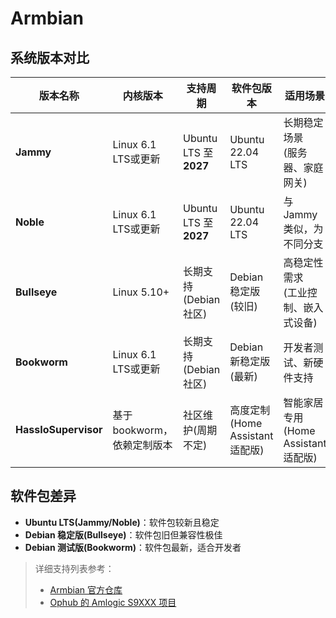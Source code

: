# Armbian
## 系统版本对比

| 版本名称         | 内核版本               | 支持周期               | 软件包版本               | 适用场景                                 |
|------------------|------------------------|------------------------|--------------------------|------------------------------------------|
| **Jammy**        | Linux 6.1 LTS或更新  | Ubuntu LTS 至 **2027** | Ubuntu 22.04 LTS       | 长期稳定场景<br>(服务器、家庭网关)            |
| **Noble**        | Linux 6.1 LTS或更新  | Ubuntu LTS 至 **2027** | Ubuntu 22.04 LTS        |  与 Jammy 类似，为不同分支       |
| **Bullseye**     | Linux 5.10+ | 长期支持<br>(Debian社区)  | Debian<br>稳定版(较旧)    | 高稳定性需求<br>(工业控制、嵌入式设备)     |
| **Bookworm**     | Linux 6.1 LTS或更新   | 长期支持<br>(Debian社区)  | Debian<br>新稳定版(最新)  | 开发者测试、新硬件支持                   |
| **HassIoSupervisor** | 基于bookworm，依赖定制版本       | 社区维护(周期不定)   | 高度定制<br>(Home Assistant 适配版) | 智能家居专用<br>(Home Assistant 适配版)    |

## 软件包差异
   - **Ubuntu LTS(Jammy/Noble)**：软件包较新且稳定
   - **Debian 稳定版(Bullseye)**：软件包旧但兼容性极佳
   - **Debian 测试版(Bookworm)**：软件包最新，适合开发者
> 详细支持列表参考：  
> - [Armbian 官方仓库](https://github.com/armbian)  
> - [Ophub 的 Amlogic S9XXX 项目](https://github.com/ophub/amlogic-s9xxx-armbian)
